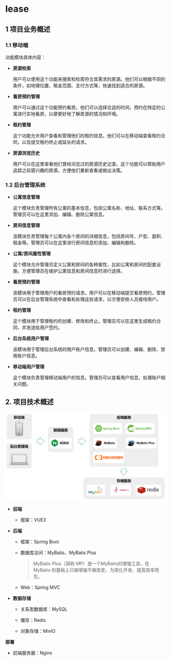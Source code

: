 # lease

## 1 项目业务概述

### 1.1 移动端

功能模块具体内容：
- **房源检索**

  用户可以使用这个功能来搜索和检索符合其需求的房源。他们可以根据不同的条件，如地理位置、租金范围、支付方式等，快速找到适合的房源。

- **看房预约管理**

  用户可以通过这个功能预约看房。他们可以选择合适的时间，预约在特定的公寓进行实地看房，以便更好地了解房源的情况和环境。

- **租约管理**

  这个功能允许用户查看和管理他们的租约信息。他们可以在移动端查看租约合同，以及提交租约终止或延长的请求。

- **房源浏览历史**

  用户可以在这里查看他们曾经浏览过的房源历史记录。这个功能可以帮助用户追踪之前感兴趣的房源，方便他们重新查看或做出决策。

### 1.2 后台管理系统

- **公寓信息管理**

  这个模块负责管理所有公寓的基本信息，包括公寓名称、地址、联系方式等。管理员可以在这里添加、编辑、删除公寓信息。

- **房间信息管理**

  该模块负责管理每个公寓内各个房间的详细信息，包括房间号、户型、面积、租金等。管理员可以在这里进行房间信息的添加、编辑和删除。

- **公寓/房间属性管理**

  这个模块允许管理员定义公寓和房间的各种属性，比如公寓和房间的配套设施，方便管理员在维护公寓信息和房间信息时进行选择。

- **看房预约管理**

  该模块用于管理用户的看房预约请求。用户可以在移动端提交看房预约，管理员可以在后台管理系统中查看和处理这些请求，以方便安排人员接待用户。

- **租约管理**

  这个模块用于管理租约的创建、修改和终止。管理员可以在这里生成租约合同，并发送给用户签约。

- **后台系统用户管理**

  该模块用于管理后台系统的用户账户信息，管理员可以创建、编辑、删除、禁用账户信息。

- **移动端用户管理**

  这个模块负责管理移动端用户的信息。管理员可以查看用户信息，处理账户相关问题。

## 2. 项目技术概述

![img.png](img/img.png)

- **前端**

  - 框架：VUE3

- **后端**

  - 框架：Spring Boot

  - 数据库访问：MyBatis、MyBatis Plus

    > MyBatis-Plus（简称 MP）是一个MyBatis的增强工具，在 MyBatis 的基础上只做增强不做改变，为简化开发、提高效率而生。

  - Web：Spring MVC

- **数据存储**

  - 关系型数据库：MySQL

  - 缓存：Redis

  - 对象存储：MinIO

**部署**

- 前端服务器：Nginx